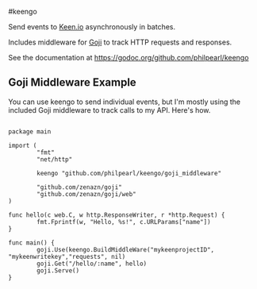 #keengo

Send events to [Keen.io](http://keen.io) asynchronously in batches.

Includes middleware for [Goji](https://github.com/zenazn/goji) to track HTTP requests and responses.

See the documentation at https://godoc.org/github.com/philpearl/keengo

## Goji Middleware Example
You can use keengo to send individual events, but I'm mostly using the included Goji middleware to track calls to my API.  Here's how.

```golang

package main

import (
        "fmt"
        "net/http"

        keengo "github.com/philpearl/keengo/goji_middleware"

        "github.com/zenazn/goji"
        "github.com/zenazn/goji/web"
)

func hello(c web.C, w http.ResponseWriter, r *http.Request) {
        fmt.Fprintf(w, "Hello, %s!", c.URLParams["name"])
}

func main() {
        goji.Use(keengo.BuildMiddleWare("mykeenprojectID", "mykeenwritekey","requests", nil)
        goji.Get("/hello/:name", hello)
        goji.Serve()
}

```

